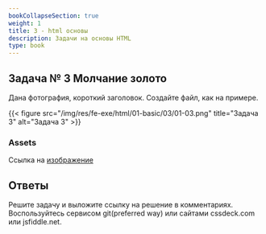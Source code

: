 ```yaml
---
bookCollapseSection: true
weight: 1
title: 3 - html основы
description: Задачи на основы HTML
type: book
---
```

## Задача № 3 Молчание золото

Дана фотография, короткий заголовок. Создайте файл, как на примере.

{{< figure src="/img/res/fe-exe/html/01-basic/03/01-03.png" title="Задача 3" alt="Задача 3" >}}

### Assets

Ссылка на [изображение](/img/res/fe-exe/html/01-basic/03/Silence-is-golden.jpg)

## Ответы

Решите задачу и выложите ссылку на решение в комментариях.
Воспользуйтесь сервисом git(preferred way) или сайтами cssdeck.com или jsfiddle.net.